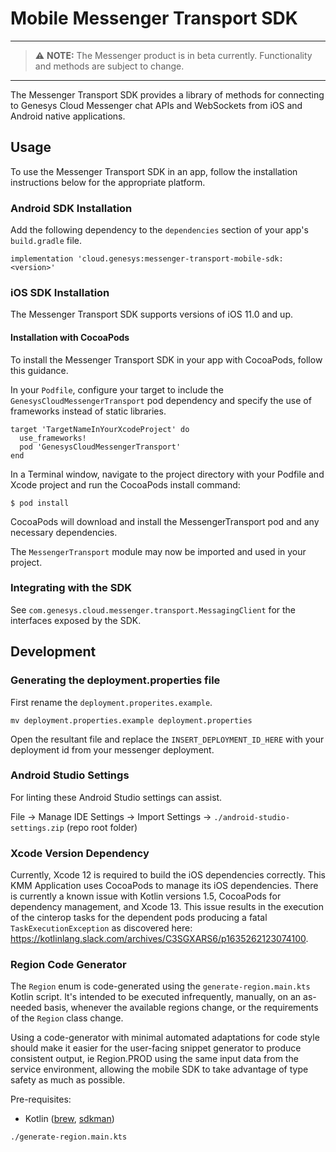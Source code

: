 # Mobile Messenger Transport SDK

---

> ⚠️ **NOTE:** The Messenger product is in beta currently. Functionality and methods are subject to change.

---

The Messenger Transport SDK provides a library of methods for connecting to Genesys Cloud Messenger chat APIs and WebSockets from iOS and Android native applications. 

## Usage

To use the Messenger Transport SDK in an app, follow the installation instructions below for the appropriate platform.

### Android SDK Installation

Add the following dependency to the `dependencies` section of your app's `build.gradle` file.
```
implementation 'cloud.genesys:messenger-transport-mobile-sdk:<version>' 
```

### iOS SDK Installation

The Messenger Transport SDK supports versions of iOS 11.0 and up.

#### Installation with CocoaPods

To install the Messenger Transport SDK in your app with CocoaPods, follow this guidance.

In your `Podfile`, configure your target to include the `GenesysCloudMessengerTransport` pod  dependency and specify the use of frameworks instead of static libraries.

```
target 'TargetNameInYourXcodeProject' do
  use_frameworks!
  pod 'GenesysCloudMessengerTransport'
end
```

In a Terminal window, navigate to the project directory with your Podfile and Xcode project and run the CocoaPods install command:

`$ pod install`

CocoaPods will download and install the MessengerTransport pod and any necessary dependencies.

The `MessengerTransport` module may now be imported and used in your project.

### Integrating with the SDK 

See `com.genesys.cloud.messenger.transport.MessagingClient` for the interfaces exposed by the SDK.

## Development

### Generating the deployment.properties file

First rename the `deployment.properites.example`.

```
mv deployment.properties.example deployment.properties
```

Open the resultant file and replace the `INSERT_DEPLOYMENT_ID_HERE` with your deployment id from your messenger deployment.

### Android Studio Settings

For linting these Android Studio settings can assist.

File -> Manage IDE Settings -> Import Settings -> `./android-studio-settings.zip` (repo root folder)

### Xcode Version Dependency

Currently, Xcode 12 is required to build the iOS dependencies correctly. This KMM Application uses CocoaPods to manage its iOS dependencies. There is currently a known issue with Kotlin versions 1.5, CocoaPods for dependency management, and Xcode 13. This issue results in the execution of the cinterop tasks for the dependent pods producing a fatal `TaskExecutionException` as discovered here: https://kotlinlang.slack.com/archives/C3SGXARS6/p1635262123074100.

### Region Code Generator

The `Region` enum is code-generated using the `generate-region.main.kts` Kotlin script. It's intended to be executed infrequently, manually, on an as-needed basis, whenever the available regions change, or the requirements of the `Region` class change.

Using a code-generator with minimal automated adaptations for code style should make it easier for the user-facing snippet generator to produce consistent output, ie Region.PROD using the same input data from the service environment, allowing the mobile SDK to take advantage of type safety as much as possible.

Pre-requisites:

- Kotlin ([brew](https://formulae.brew.sh/formula/kotlin), [sdkman](https://sdkman.io/sdks#kotlin))

```shell
./generate-region.main.kts
```
